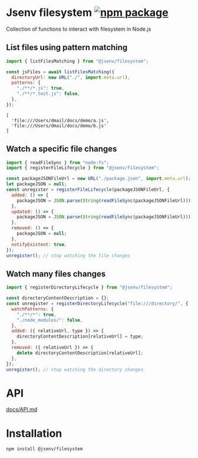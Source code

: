 # Jsenv filesystem [![npm package](https://img.shields.io/npm/v/@jsenv/filesystem.svg?logo=npm&label=package)](https://www.npmjs.com/package/@jsenv/filesystem)

Collection of functions to interact with filesystem in Node.js

## List files using pattern matching

```js
import { listFilesMatching } from "@jsenv/filesystem";

const jsFiles = await listFilesMatching({
  directoryUrl: new URL("./", import.meta.url),
  patterns: {
    "./**/*.js": true,
    "./**/*.test.js": false,
  },
});
```

```console
[
  'file:///Users/dmail/docs/demo/a.js',
  'file:///Users/dmail/docs/demo/b.js'
]
```

## Watch a specific file changes

```js
import { readFileSync } from "node:fs";
import { registerFileLifecycle } from "@jsenv/filesystem";

const packageJSONFileUrl = new URL("./package.json", import.meta.url);
let packageJSON = null;
const unregister = registerFileLifecycle(packageJSONFileUrl, {
  added: () => {
    packageJSON = JSON.parse(String(readFileSync(packageJSONFileUrl)));
  },
  updated: () => {
    packageJSON = JSON.parse(String(readFileSync(packageJSONFileUrl)));
  },
  removed: () => {
    packageJSON = null;
  },
  notifyExistent: true,
});
unregister(); // stop watching the file changes
```

## Watch many files changes

```js
import { registerDirectoryLifecycle } from "@jsenv/filesystem";

const directoryContentDescription = {};
const unregister = registerDirectoryLifecycle("file:///directory/", {
  watchPatterns: {
    "./**/*": true,
    "./node_modules/": false,
  },
  added: ({ relativeUrl, type }) => {
    directoryContentDescription[relativeUrl] = type;
  },
  removed: ({ relativeUrl }) => {
    delete directoryContentDescription[relativeUrl];
  },
});
unregister(); // stop watching the directory changes
```

# API

[docs/API.md](./docs/API.md)

# Installation

```console
npm install @jsenv/filesystem
```
